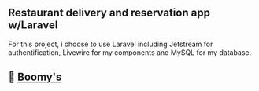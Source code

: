 ## Restaurant delivery and reservation app w/Laravel

For this project, i choose to use Laravel including Jetstream for authentification, Livewire for my components and MySQL for my database.

## :hamburger: [Boomy's](https://boomys.xyz)
